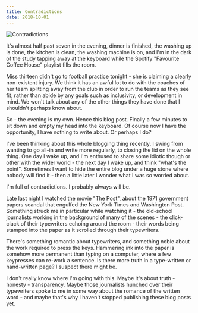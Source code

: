 ```yaml
---
title: Contradictions
date: 2018-10-01
---
```


![Contradictions](https://source.unsplash.com/Pll7AP6NFpY/1600x900)

It's almost half past seven in the evening, dinner is finished, the washing up is done, the kitchen is clean, the washing machine is on, and I'm in the dark of the study tapping away at the keyboard while the Spotify "Favourite Coffee House" playlist fills the room.

Miss thirteen didn't go to football practice tonight - she is claiming a clearly non-existent injury. We think it has an awful lot to do with the coaches of her team splitting away from the club in order to run the teams as they see fit, rather than abide by any goals such as inclusivity, or development in mind. We won't talk about any of the other things they have done that I shouldn't perhaps know about.

So - the evening is my own. Hence this blog post. Finally a few minutes to sit down and empty my head into the keyboard. Of course now I have the opportunity, I have nothing to write about. Or perhaps I do?

I've been thinking about this whole blogging thing recently. I swing from wanting to go all-in and write more regularly, to closing the lid on the whole thing. One day I wake up, and I'm enthused to share some idiotic though or other with the wider world - the next day I wake up, and think "what's the point". Sometimes I want to hide the entire blog under a huge stone where nobody will find it - then a little later I wonder what I was so worried about.

I'm full of contradictions. I probably always will be.

Late last night I watched the movie "The Post", about the 1971 government papers scandal that engulfed the New York Times and Washington Post. Something struck me in particular while watching it - the old-school journalists working in the background of many of the scenes - the click-clack of their typewriters echoing around the room - their words being stamped into the paper as it scrolled through their typewriters.

There's something romantic about typewriters, and something noble about the work required to press the keys. Hammering ink into the paper is somehow more permanent than typing on a computer, where a few keypresses can re-work a sentence. Is there more truth in a type-written or hand-written page? I suspect there might be.

I don't really know where I'm going with this. Maybe it's about truth - honesty - transparency. Maybe those journalists hunched over their typewriters spoke to me in some way about the romance of the written word - and maybe that's why I haven't stopped publishing these blog posts yet.